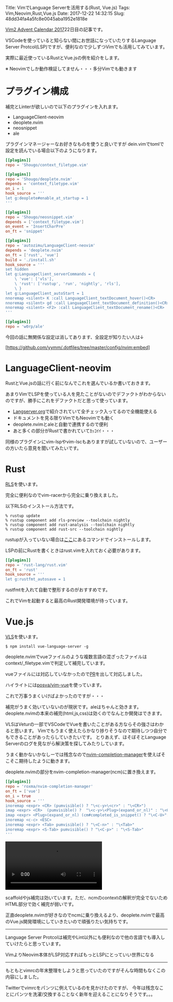 Title: VimでLanguage Serverを活用する(Rust, Vue.js)
Tags: Vim,Neovim,Rust,Vue.js
Date: 2017-12-22 14:32:15
Slug: 48dd34fa4a5fc8e0045aba1952e1818e

[Vim2 Advent Calendar 2017](https://qiita.com/advent-calendar/2017/vim2)22日目の記事です。

VSCodeを使っていると知らない間にお世話になっていたりするLanguage Server Protcol(LSP)ですが、便利なので少しずつVimでも活用してみています。

実際に最近使っているRustとVue.jsの例を紹介をします。

※ Neovimでしか動作検証してません・・・多分Vimでも動きます

# プラグイン構成

補完とLinterが欲しいので以下のプラグインを入れます。

- LanguageClient-neovim
- deoplete.nvim
- neosnippet
- ale

プラグインマネージャーなお好きなものを使うと良いですが
dein.vimでtomlで設定を読んでいる場合以下のようになります。

```toml
[[plugins]]
repo = 'Shougo/context_filetype.vim'

[[plugins]]
repo = 'Shougo/deoplete.nvim'
depends = 'context_filetype.vim'
on_i = 1
hook_source = '''
let g:deoplete#enable_at_startup = 1
'''

[[plugins]]
repo = 'Shougo/neosnippet.vim'
depends = ['context_filetype.vim']
on_event = 'InsertCharPre'
on_ft = 'snippet'

[[plugins]]
repo = 'autozimu/LanguageClient-neovim'
depends = 'deoplete.nvim'
on_ft = ['rust', 'vue']
build = './install.sh'
hook_source = '''
set hidden
let g:LanguageClient_serverCommands = {
    \ 'vue': ['vls'],
    \ 'rust': ['rustup', 'run', 'nightly', 'rls'],
    \ }
let g:LanguageClient_autoStart = 1
nnoremap <silent> K :call LanguageClient_textDocument_hover()<CR>
nnoremap <silent> gd :call LanguageClient_textDocument_definition()<CR>
nnoremap <silent> <F2> :call LanguageClient_textDocument_rename()<CR>
'''

[[plugins]]
repo = 'w0rp/ale'
```

今回の話に無関係な設定は消してあります、全設定が知りたい人は↓

[https://github.com/yymm/.dotfiles/tree/master/config/nvim:embed]

# LanguageClient-neovim

RustとVue.jsの話に行く前になんでこれを選んでいるか書いておきます。

あまりVimでLSPを使っている人を見たことがないのでデファクトがわからないのですが、勝手にこれをデファクトだと思って使っています。

- [Langserver.org](https://langserver.org/)で紹介されていて全チェック入ってるので全機能使える
- ドキュメントを見る限りVimでもNeovimでも動く
- deoplete.nvimとaleと自動で連携するので便利
- あと多くの部分がRustで書かれていてｶｯｺｲｲ・・・

同様のプラグインにvim-lspやvim-lscもありますが試していないので、ユーザーの方いたら意見を聞いてみたいです。

# Rust

[RLS](https://github.com/rust-lang-nursery/rls)を使います。

完全に便利なのでvim-racerから完全に乗り換えました。

以下RLSのインストール方法です。

```shell
% rustup update
% rustup component add rls-preview --toolchain nightly
% rustup component add rust-analysis --toolchain nightly
% rustup component add rust-src --toolchain nightly
```

rustupが入っていない場合は[ここ](https://www.rustup.rs/)にあるコマンドでインストールします。

LSPの前にRustを書くときはrust.vimを入れておく必要があります。

```toml
[[plugins]]
repo = 'rust-lang/rust.vim'
on_ft = 'rust'
hook_source = '''
let g:rustfmt_autosave = 1
```

rustfmtを入れて自動で整形するのがおすすめです。

これでVimを起動すると最高のRust開発環境が待っています。

# Vue.js

[VLS](https://github.com/vuejs/vetur/tree/master/server)を使います。

```shell
$ npm install vue-language-server -g
```

deoplete.nvimでvueファイルのような複数言語の混ざったファイルはcontext/_filetype.vimで判定して補完しています。

vueファイルには対応していなかったので[PR](https://github.com/Shougo/context_filetype.vim/pull/33)を出して対応しました。

ハイライトには[posva/vim-vue](https://github.com/posva/vim-vue)を使っています。

これで万事うまくいけばよかったのですが・・・

補完がうまく効いていないのが現状です。aleはちゃんと効きます。
deoplete.nvimの本来の補完(html,js,css)は効くのでなんとか開発はできます。

VLSはVeturの一部でVSCodeでVueを書いたことがある方ならその強さはわかると思います。
Vimでもうまく使えたらかなり捗りそうなので期待しつつ自分でもできることがあったらしていきたいです。
とりあえず、ほそぼそとLanguage Serverのログを見ながら解決策を探してみたりしています。

うまく動かないかなしーでは残念なので[nvim-completion-manager](https://github.com/roxma/nvim-completion-manager)を使えばそこそこ期待したように動きます。

deoplete.nvimの部分をnvim-completion-manager(ncm)に置き換えます。

```toml
[[plugins]]
repo = 'roxma/nvim-completion-manager'
on_ft = ['vue']
on_i = true
hook_source = '''
inoremap <expr> <CR> (pumvisible() ? "\<c-y>\<cr>" : "\<CR>")
imap <expr> <CR>  (pumvisible() ?  "\<c-y>\<Plug>(expand_or_nl)" : "\<CR>")
imap <expr> <Plug>(expand_or_nl) (cm#completed_is_snippet() ? "\<C-U>":"\<CR>")
inoremap <c-c> <ESC>
inoremap <expr> <Tab> pumvisible() ? "\<C-n>" : "\<Tab>"
inoremap <expr> <S-Tab> pumvisible() ? "\<C-p>" : "\<S-Tab>"
'''
```

![NCM demo](https://video.twimg.com/tweet_video/DRnpoSCUQAAgQ5t.mp4)

scaffoldやjs補完は効いています。ただ、ncmのcontextの解釈が完全でないためHTML部分で効く補完が弱いです。

正直deoplete.nvimが好きなのでncmに乗り換えるより、deoplete.nvimで最高のVue.js開発環境にしていきたいので頑張りたい気持ちです。

---

Language Server Protcolは補完やLint以外にも便利なので他の言語でも導入していけたらと思っています。

VimよりNeovim本体がLSP対応すればもっとLSPにとっていい世界になる

---

もともとvimrcの年末整理をしようと思っていたのですがそんな時間もなくこの内容にしました。

Twitterでvimrcをパンツに例えているのを見かけたのですが、
今年は残念なことにパンツを洗濯/交換することなく新年を迎えることになりそうです。。。
